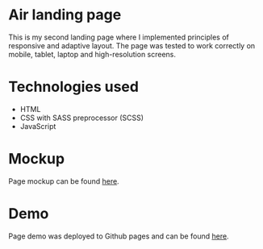 # Air landing page

This is my second landing page where I implemented principles of responsive and adaptive layout.
The page was tested to work correctly on mobile, tablet, laptop and high-resolution screens.

# Technologies used

- HTML
- CSS with SASS preprocessor (SCSS)
- JavaScript

# Mockup

Page mockup can be found [here](https://www.figma.com/file/7qwsWggv9BAxMi2VPhBuPr/Air-(formerly-Dia)?node-id=0%3A1).

# Demo

Page demo was deployed to Github pages and can be found [here](https://denys-anosov.github.io/layout_air/).
